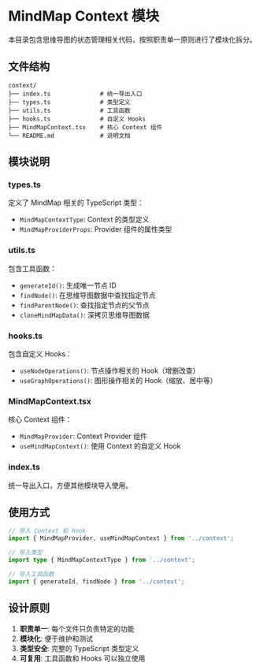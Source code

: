 # MindMap Context 模块

本目录包含思维导图的状态管理相关代码，按照职责单一原则进行了模块化拆分。

## 文件结构

```
context/
├── index.ts              # 统一导出入口
├── types.ts              # 类型定义
├── utils.ts              # 工具函数
├── hooks.ts              # 自定义 Hooks
├── MindMapContext.tsx    # 核心 Context 组件
└── README.md             # 说明文档
```

## 模块说明

### types.ts
定义了 MindMap 相关的 TypeScript 类型：
- `MindMapContextType`: Context 的类型定义
- `MindMapProviderProps`: Provider 组件的属性类型

### utils.ts
包含工具函数：
- `generateId()`: 生成唯一节点 ID
- `findNode()`: 在思维导图数据中查找指定节点
- `findParentNode()`: 查找指定节点的父节点
- `cloneMindMapData()`: 深拷贝思维导图数据

### hooks.ts
包含自定义 Hooks：
- `useNodeOperations()`: 节点操作相关的 Hook（增删改查）
- `useGraphOperations()`: 图形操作相关的 Hook（缩放、居中等）

### MindMapContext.tsx
核心 Context 组件：
- `MindMapProvider`: Context Provider 组件
- `useMindMapContext()`: 使用 Context 的自定义 Hook

### index.ts
统一导出入口，方便其他模块导入使用。

## 使用方式

```typescript
// 导入 Context 和 Hook
import { MindMapProvider, useMindMapContext } from '../context';

// 导入类型
import type { MindMapContextType } from '../context';

// 导入工具函数
import { generateId, findNode } from '../context';
```

## 设计原则

1. **职责单一**: 每个文件只负责特定的功能
2. **模块化**: 便于维护和测试
3. **类型安全**: 完整的 TypeScript 类型定义
4. **可复用**: 工具函数和 Hooks 可以独立使用